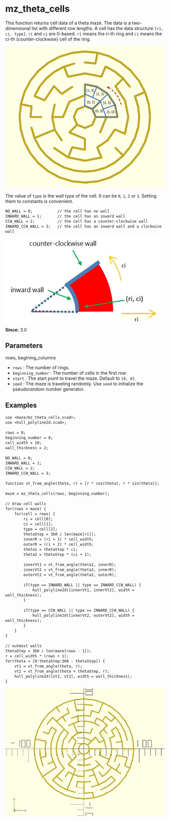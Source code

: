 # mz_theta_cells

This function returns cell data of a theta maze. The data is a two-dimensional list with different row lengths. A cell has the data structure `[ri, ci, type]`. `ri` and `ci` are 0-based. `ri` means the ri-th ring and `ci` means the ci-th (counter-clockwise) cell of the ring. 

![mz_theta_cells](images/lib3x-mz_theta_cells-1.JPG)

The value of `type` is the wall type of the cell. It can be `0`, `1`, `2` or `3`. Setting them to constants is convenient.

	NO_WALL = 0;           // the cell has no wall
	INWARD_WALL = 1;       // the cell has an inward wall
	CCW_WALL = 2;          // the cell has a counter-clockwise wall
	INWARD_CCW_WALL = 3;   // the cell has an inward wall and a clockwise wall

![mz_theta_cells](images/lib3x-mz_theta_cells-2.JPG)

**Since:** 3.0

## Parameters
rows, begining_columns
- `rows` : The number of rings.
- `beginning_number` : The number of cells in the first row.
- `start` : The start point to travel the maze. Default to `[0, 0]`.
- `seed` : The maze is traveling randomly. Use `seed` to initialize the pseudorandom number generator.

## Examples
    
	use <maze/mz_theta_cells.scad>;
	use <hull_polyline2d.scad>;

	rows = 8;
	beginning_number = 8;
	cell_width = 10;
	wall_thickness = 2;

	NO_WALL = 0;           
	INWARD_WALL = 1;      
	CCW_WALL = 2;         
	INWARD_CCW_WALL = 3;   

	function vt_from_angle(theta, r) = [r * cos(theta), r * sin(theta)];

	maze = mz_theta_cells(rows, beginning_number);

	// draw cell walls
	for(rows = maze) {
		for(cell = rows) {
			ri = cell[0];
			ci = cell[1];
			type = cell[2];
			thetaStep = 360 / len(maze[ri]);
			innerR = (ri + 1) * cell_width;
			outerR = (ri + 2) * cell_width;
			theta1 = thetaStep * ci;
			theta2 = thetaStep * (ci + 1);
			
			innerVt1 = vt_from_angle(theta1, innerR);
			innerVt2 = vt_from_angle(theta2, innerR);
			outerVt2 = vt_from_angle(theta2, outerR);
			
			if(type == INWARD_WALL || type == INWARD_CCW_WALL) {
				hull_polyline2d([innerVt1, innerVt2], width = wall_thickness);
			}

			if(type == CCW_WALL || type == INWARD_CCW_WALL) {
				hull_polyline2d([innerVt2, outerVt2], width = wall_thickness);
			}
		} 
	}

    // outmost walls
	thetaStep = 360 / len(maze[rows - 1]);
	r = cell_width * (rows + 1);
	for(theta = [0:thetaStep:360 - thetaStep]) {
		vt1 = vt_from_angle(theta, r);
		vt2 = vt_from_angle(theta + thetaStep, r);
		hull_polyline2d([vt1, vt2], width = wall_thickness);
	} 

![mz_theta_cells](images/lib3x-mz_theta_cells-3.JPG)